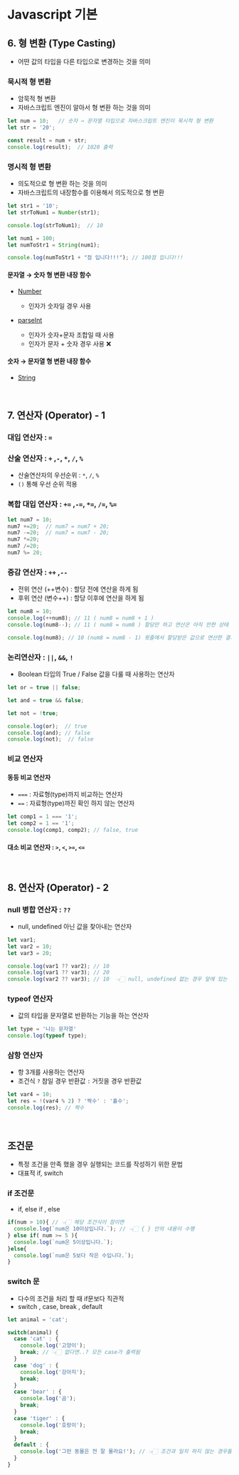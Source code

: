# Javascript 기본

## 6. 형 변환 (Type Casting)

- 어떤 값의 타입을 다른 타입으로 변경하는 것을 의미

### 묵시적 형 변환

- 암묵적 형 변환
- 자바스크립트 엔진이 알아서 형 변환 하는 것을 의미

```javascript
let num = 10;   // 숫자 → 문자열 타입으로 자바스크립트 엔진이 묵시적 형 변환 
let str = '20';

const result = num + str;
console.log(result);  // 1020 출력
```

### 명시적 형 변환

- 의도적으로 형 변환 하는 것을 의미
- 자바스크립트의 내장함수를 이용해서 의도적으로 형 변환

```javascript
let str1 = '10'; 
let strToNum1 = Number(str1);

console.log(strToNum1);  // 10 

let num1 = 100; 
let numToStr1 = String(num1); 

console.log(numToStr1 + "점 입니다!!!"); // 100점 입니다!!!
```

#### 문자열 → 숫자 형 변환 내장 함수

- [Number](https://developer.mozilla.org/ko/docs/Web/JavaScript/Reference/Global_Objects/Number)
  - 인자가 숫자일 경우 사용

- [parseInt](https://developer.mozilla.org/ko/docs/Web/JavaScript/Reference/Global_Objects/parseInt)
  - 인자가 숫자+문자 조합일 때 사용
  - 인자가 문자 + 숫자 경우 사용  ❌

#### 숫자 → 문자열 형 변환 내장 함수

- [String](https://developer.mozilla.org/ko/docs/Web/JavaScript/Reference/Global_Objects/String)

<br/>

## 7. 연산자 (Operator) - 1

### 대입 연산자 :  `=`

### 산술 연산자 :  `+` ,`-`, `*`, `/`, `%`

- 산술연산자의 우선순위 : `*`, `/`, `%`
- `()` 통해 우선 순위 적용

### 복합 대입 연산자  : `+=` ,`-=`, `*=`, `/=`, `%=`

```javascript
let num7 = 10;
num7 +=20;  // num7 = num7 + 20; 
num7 -=20;  // num7 = num7 - 20; 
num7 *=20;
num7 /=20;
num7 %= 20;
```

### 증감 연산자 : `++` ,`--`

- 전위 연산 (++변수) : 할당 전에 연산을 하게 됨
- 후위 연산 (변수++) : 할당 이후에 연산을 하게 됨

```javascript
let num8 = 10;
console.log(++num8); // 11 ( num8 = num8 + 1 )
console.log(num8--); // 11 ( num8 = num8 ) 할당만 하고 연산은 아직 안한 상태 

console.log(num8); // 10 (num8 = num8 - 1) 윗줄에서 할당받은 값으로 연산한 결과를 반환 
```

### 논리연산자 : `||`, `&&`, `!`

- Boolean 타입의 True / False 값을 다룰 때 사용하는 연산자

```javascript
let or = true || false; 

let and = true && false; 

let not = !true;

console.log(or);  // true
console.log(and); // false
console.log(not);  // false
```

### 비교 연산자

#### 동등 비교 연산자

- `===` : 자료형(type)까지 비교하는 연산자
- `==` : 자료형(type)까진 확인 하지 않는 연산자

```javascript
let comp1 = 1 === '1'; 
let comp2 = 1 == '1';
console.log(comp1, comp2); // false, true
```

#### 대소 비교 연산자  : `>`, `<`, `>=`, `<=`

<br/>

## 8. 연산자 (Operator) - 2

### null 병합 연산자 : `??`

- null, undefined 아닌 값을 찾아내는 연산자

```javascript
let var1; 
let var2 = 10; 
let var3 = 20; 

console.log(var1 ?? var2); // 10 
console.log(var1 ?? var3); // 20 
console.log(var2 ?? var3); // 10  👈🏻 null, undefined 없는 경우 앞에 있는 값을 출력함
```

### typeof 연산자

- 값의 타입을 문자열로 반환하는 기능을 하는 연산자

```javascript
let type = '나는 문자열'
console.log(typeof type);
```

### 삼항 연산자

- 항 3개를 사용하는 연산자
- 조건식 `?` 참일 경우 반환값 `:` 거짓을 경우 반환값

```javascript
let var4 = 10; 
let res = !(var4 % 2) ? '짝수' : '홀수'; 
console.log(res); // 짝수 
```

<br/>

## 조건문

- 특정 조건을 만족 했을 경우 실행되는 코드를 작성하기 위한 문법
- 대표적 if, switch

### if 조건문

- if, else if , else

```javascript
if(num > 10){ // 👈🏻 해당 조건식이 참이면 
  console.log(`num은 10이상입니다.`); // 👈🏻 { } 안의 내용이 수행  
} else if( num >= 5 ){
  console.log(`num은 5이상입니다.`);
}else{
  console.log(`num은 5보다 작은 수입니다.`);
}
```

### switch 문

- 다수의 조건을 처리 할 때 if문보다 직관적
- switch , case, break , default

```javascript
let animal = 'cat'; 

switch(animal) {
  case 'cat' : { 
    console.log('고양이'); 
    break; // 👈🏻 없다면..? 모든 case가 출력됨 
  }
  case 'dog' : { 
    console.log('강아지'); 
    break;
  }
  case 'bear' : { 
    console.log('곰'); 
    break;
  }
  case 'tiger' : { 
    console.log('호랑이'); 
    break;
  }
  default : {
    console.log('그런 동물은 전 잘 몰라요!'); // 👈🏻 조건과 일치 하지 않는 경우를 고려한 상황 
  }
}
```
